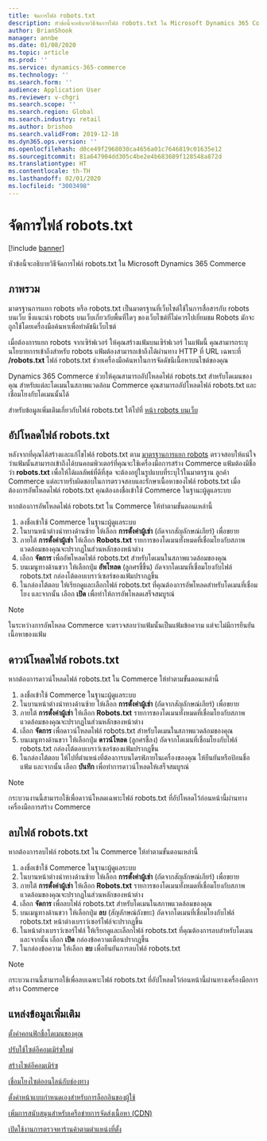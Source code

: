 ```yaml
---
title: จัดการไฟล์ robots.txt
description: หัวข้อนี้จะอธิบายวิธีจัดการไฟล์ robots.txt ใน Microsoft Dynamics 365 Commerce
author: BrianShook
manager: annbe
ms.date: 01/08/2020
ms.topic: article
ms.prod: ''
ms.service: dynamics-365-commerce
ms.technology: ''
ms.search.form: ''
audience: Application User
ms.reviewer: v-chgri
ms.search.scope: ''
ms.search.region: Global
ms.search.industry: retail
ms.author: brishoo
ms.search.validFrom: 2019-12-18
ms.dyn365.ops.version: ''
ms.openlocfilehash: d0ce49f2968030ca4656a01c7646819c01635e12
ms.sourcegitcommit: 81a647904dd305c4be2e4b683689f128548a872d
ms.translationtype: HT
ms.contentlocale: th-TH
ms.lasthandoff: 02/01/2020
ms.locfileid: "3003498"
---
```

# <a name="manage-robotstxt-files"></a>จัดการไฟล์ robots.txt


[!include [banner](includes/banner.md)]

หัวข้อนี้จะอธิบายวิธีจัดการไฟล์ robots.txt ใน Microsoft Dynamics 365 Commerce

## <a name="overview"></a>ภาพรวม

มาตรฐานการแยก robots หรือ robots.txt เป็นมาตรฐานที่เว็บไซต์ใช้ในการสื่อสารกับ robots บนเว็บ ซึ่งแนะนำ robots บนเว็บเกี่ยวกับพื้นที่ใดๆ ของเว็บไซต์ที่ไม่ควรไปเยี่ยมชม Robots มักจะถูกใช้โดยเครื่องมือค้นหาเพื่อทำดัชนีเว็บไซต์

เมื่อต้องการแยก robots จากเซิร์ฟเวอร์ ให้คุณสร้างแฟ้มบนเซิร์ฟเวอร์ ในแฟ้มนี้ คุณสามารถระบุนโยบายการเข้าถึงสำหรับ robots แฟ้มต้องสามารถเข้าถึงได้ผ่านทาง HTTP ที่ URL เฉพาะที่ **/robots.txt** ไฟล์ robots.txt ช่วยเครื่องมือค้นหาในการจัดดัชนีเนื้อหาบนไซต์ของคุณ

Dynamics 365 Commerce ช่วยให้คุณสามารถอัปโหลดไฟล์ robots.txt สำหรับโดเมนของคุณ สำหรับแต่ละโดเมนในสภาพแวดล้อม Commerce คุณสามารถอัปโหลดไฟล์ robots.txt และเชื่อมโยงกับโดเมนนั้นได้

สำหรับข้อมูลเพิ่มเติมเกี่ยวกับไฟล์ robots.txt ให้ไปที่ [หน้า robots บนเว็บ](https://www.robotstxt.org/)

## <a name="upload-a-robotstxt-file"></a>อัปโหลดไฟล์ robots.txt

หลังจากที่คุณได้สร้างและแก้ไขไฟล์ robots.txt ตาม [มาตรฐานการแยก robots](https://www.robotstxt.org/orig.html) ตรวจสอบให้แน่ใจว่าแฟ้มนั้นสามารถเข้าถึงได้บนคอมพิวเตอร์ที่คุณจะใช้เครื่องมือการสร้าง Commerce แฟ้มต้องมีชื่อว่า **robots.txt** เพื่อให้ได้ผลลัพธ์ที่ดีที่สุด จะต้องอยู่ในรูปแบบที่ระบุไว้ในมาตรฐาน ลูกค้า Commerce แต่ละรายรับผิดชอบในการตรวจสอบและรักษาเนื้อหาของไฟล์ robots.txt เมื่อต้องการอัพโหลดไฟล์ robots.txt คุณต้องลงชื่อเข้าใช้ Commerce ในฐานะผู้ดูแลระบบ

หากต้องการอัพโหลดไฟล์ robots.txt ใน Commerce ให้ทำตามขั้นตอนเหล่านี้

1. ลงชื่อเข้าใช้ Commerce ในฐานะผู้ดูแลระบบ
2. ในบานหน้าต่างนำทางด้านซ้าย ให้เลือก **การตั้งค่าผู้เช่า** (ถัดจากสัญลักษณ์เกียร์) เพื่อขยาย
3. ภายใต้ **การตั้งค่าผู้เช่า** ให้เลือก **Robots.txt** รายการของโดเมนทั้งหมดที่เชื่อมโยงกับสภาพแวดล้อมของคุณจะปรากฏในส่วนหลักของหน้าต่าง
4. เลือก **จัดการ** เพื่ออัพโหลดไฟล์ robots.txt สำหรับโดเมนในสภาพแวดล้อมของคุณ
5. บนเมนูทางด้านขวา ให้เลือกปุ่ม **อัพโหลด** (ลูกศรชี้ขึ้น) ถัดจากโดเมนที่เชื่อมโยงกับไฟล์ robots.txt กล่องโต้ตอบเบราว์เซอร์ของแฟ้มปรากฏขึ้น
6. ในกล่องโต้ตอบ ให้เรียกดูและเลือกไฟล์ robots.txt ที่คุณต้องการอัพโหลดสำหรับโดเมนที่เชื่อมโยง และจากนั้น เลือก **เปิด** เพื่อทำให้การอัพโหลดเสร็จสมบูรณ์

> [!NOTE] 
> ในระหว่างการอัพโหลด Commerce จะตรวจสอบว่าแฟ้มนั้นเป็นแฟ้มข้อความ แต่จะไม่มีการยืนยันเนื้อหาของแฟ้ม

## <a name="download-a-robotstxt-file"></a>ดาวน์โหลดไฟล์ robots.txt

หากต้องการดาวน์โหลดไฟล์ robots.txt ใน Commerce ให้ทำตามขั้นตอนเหล่านี้

1. ลงชื่อเข้าใช้ Commerce ในฐานะผู้ดูแลระบบ
2. ในบานหน้าต่างนำทางด้านซ้าย ให้เลือก **การตั้งค่าผู้เช่า** (ถัดจากสัญลักษณ์เกียร์) เพื่อขยาย
3. ภายใต้ **การตั้งค่าผู้เช่า** ให้เลือก **Robots.txt** รายการของโดเมนทั้งหมดที่เชื่อมโยงกับสภาพแวดล้อมของคุณจะปรากฏในส่วนหลักของหน้าต่าง
4. เลือก **จัดการ** เพื่อดาวน์โหลดไฟล์ robots.txt สำหรับโดเมนในสภาพแวดล้อมของคุณ
5. บนเมนูทางด้านขวา ให้เลือกปุ่ม **ดาวน์โหลด** (ลูกศรชี้ลง) ถัดจากโดเมนที่เชื่อมโยงกับไฟล์ robots.txt กล่องโต้ตอบเบราว์เซอร์ของแฟ้มปรากฏขึ้น
6. ในกล่องโต้ตอบ ให้ไปที่ตำแหน่งที่ต้องการบนไดรฟ์ภายในเครื่องของคุณ ให้ยืนยันหรือป้อนชื่อแฟ้ม และจากนั้น เลือก **บันทึก** เพื่อทำการดาวน์โหลดให้เสร็จสมบูรณ์

> [!NOTE]
> กระบวนงานนี้สามารถใช้เพื่อดาวน์โหลดเฉพาะไฟล์ robots.txt ที่อัปโหลดไว้ก่อนหน้านี้ผ่านทางเครื่องมือการสร้าง Commerce

## <a name="delete-a-robotstxt-file"></a>ลบไฟล์ robots.txt

หากต้องการลบไฟล์ robots.txt ใน Commerce ให้ทำตามขั้นตอนเหล่านี้

1. ลงชื่อเข้าใช้ Commerce ในฐานะผู้ดูแลระบบ
2. ในบานหน้าต่างนำทางด้านซ้าย ให้เลือก **การตั้งค่าผู้เช่า** (ถัดจากสัญลักษณ์เกียร์) เพื่อขยาย
3. ภายใต้ **การตั้งค่าผู้เช่า** ให้เลือก **Robots.txt** รายการของโดเมนทั้งหมดที่เชื่อมโยงกับสภาพแวดล้อมของคุณจะปรากฏในส่วนหลักของหน้าต่าง
4. เลือก **จัดการ** เพื่อลบไฟล์ robots.txt สำหรับโดเมนในสภาพแวดล้อมของคุณ
5. บนเมนูทางด้านขวา ให้เลือกปุ่ม **ลบ** (สัญลักษณ์ถังขยะ) ถัดจากโดเมนที่เชื่อมโยงกับไฟล์ robots.txt หน้าต่างเบราว์เซอร์ไฟล์จะปรากฏขึ้น
6. ในหน้าต่างเบราว์เซอร์ไฟล์ ให้เรียกดูและเลือกไฟล์ robots.txt ที่คุณต้องการลบสำหรับโดเมน และจากนั้น เลือก **เปิด** กล่องข้อความเตือนปรากฏขึ้น
7. ในกล่องข้อความ ให้เลือก **ลบ** เพื่อยืนยันการลบไฟล์ robots.txt

> [!NOTE] 
> กระบวนงานนี้สามารถใช้เพื่อลบเฉพาะไฟล์ robots.txt ที่อัปโหลดไว้ก่อนหน้านี้ผ่านทางเครื่องมือการสร้าง Commerce

## <a name="additional-resources"></a>แหล่งข้อมูลเพิ่มเติม

[ตั้งค่าคอนฟิกชื่อโดเมนของคุณ](configure-your-domain-name.md)

[ปรับใช้ไซต์อีคอมเมิร์ซใหม่](deploy-ecommerce-site.md)

[สร้างไซต์อีคอมเมิร์ซ](create-ecommerce-site.md)

[เชื่อมโยงไซต์ออนไลน์กับช่องทาง](associate-site-online-store.md)

[ตั้งค่าหน้าแบบกำหนดเองสำหรับการล็อกอินของผู้ใช้](custom-pages-user-logins.md)

[เพิ่มการสนับสนุนสำหรับเครือข่ายการจัดส่งเนื้อหา (CDN)](add-cdn-support.md)

[เปิดใช้งานการตรวจหาร้านค้าตามตำแหน่งที่ตั้ง](enable-store-detection.md)
